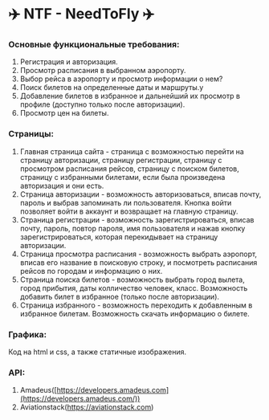 # **✈️ NTF \- NeedToFly ✈️**

### **Основные функциональные требования:**

1. Регистрация и авторизация.  
2. Просмотр расписания в выбранном аэропорту.  
3. Выбор рейса в аэропорту и просмотр информации о нем?  
4. Поиск билетов на определенные даты и маршруты.у  
5. Добавление билетов в избранное и дальнейший их просмотр в профиле (доступно только после авторизации).  
6. Просмотр цен на билеты.

### **Страницы:**

1. Главная страница сайта \- страница с возможностью перейти на страницу авторизации, страницу регистрации, страницу с просмотром расписания рейсов, страницу с поиском билетов, страницу с избранными билетами, если была произведена авторизация и они есть.  
2. Страница авторизации \-  возможность авторизоваться, вписав почту, пароль и выбрав запоминать ли пользователя. Кнопка войти позволяет войти в аккаунт и возвращает на главную страницу.  
3. Страница регистрации \- возможность зарегистрироваться, вписав почту, пароль, повтор пароля, имя пользователя и нажав кнопку зарегистрироваться, которая перекидывает на страницу авторизации.  
4. Страница просмотра расписания \- возможность выбрать аэропорт, вписав его название в поисковую строку, и посмотреть расписания рейсов по городам и информацию о них.  
5. Страница поиска билетов \- возможность выбрать город вылета, город прибытия, даты колличество человек, класс. Возможность добавить билет в избранное (только после авторизации).   
6. Страница избранного \- возможность переходить к добавленным в избранное билетам. Возможность скачать информацию о билете.

### **Графика:**

   Код на html и css, а также статичные изображения.

### **API:**

1. Amadeus([https://developers.amadeus.com](https://developers.amadeus.com/))  
2. Aviationstack(https://aviationstack.com)